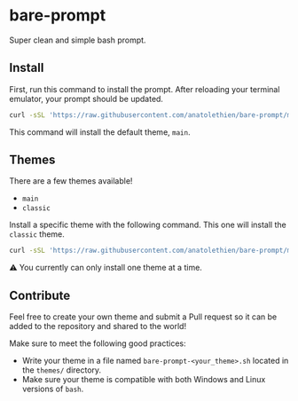 # bare-prompt

Super clean and simple bash prompt.

## Install

First, run this command to install the prompt. After reloading your terminal emulator, your prompt should be updated.

```bash
curl -sSL 'https://raw.githubusercontent.com/anatolethien/bare-prompt/master/install.sh' | bash
```

This command will install the default theme, `main`.

## Themes

There are a few themes available!

- `main`
- `classic`

Install a specific theme with the following command. This one will install the `classic` theme.

```bash
curl -sSL 'https://raw.githubusercontent.com/anatolethien/bare-prompt/master/install.sh' | bash -s classic
```

⚠ You currently can only install one theme at a time.

## Contribute

Feel free to create your own theme and submit a Pull request so it can be added to the repository and shared to the world!

Make sure to meet the following good practices:

- Write your theme in a file named `bare-prompt-<your_theme>.sh` located in the `themes/` directory.
- Make sure your theme is compatible with both Windows and Linux versions of `bash`.